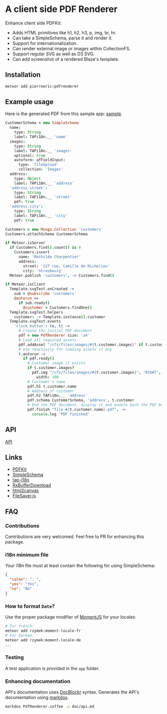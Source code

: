 # A client side PDF Renderer
Enhance client side PDFKit:
- Adds HTML primitives like h1, h2, h3, p, img, br, hr.
- Can take a SimpleSchema, parse it and render it.
- Support for internationalization.
- Can render external image or images within CollectionFS.
- Support regular SVG as well as D3 SVG.
- Can add screenshot of a rendered Blaze's template.

## Installation
```bash
meteor add pierreeric:pdfrenderer
```

## Example usage
Here is the generated PDF from this sample app: [sample](doc/file-mathilde-charpentier-pdf).

```coffee
CustomerSchema = new SimpleSchema
  name:
    type: String
    label: TAPi18n.__ 'name'
  images:
    type: String
    label: TAPi18n.__ 'images'
    optional: true
    autoform: afFieldInput:
      type: 'fileUpload'
      collection: 'Images'
  address:
    type: Object
    label: TAPi18n.__ 'address'
  'address.street':
    type: String
    label: TAPi18n.__ 'street'
    pdf: true
  'address.city':
    type: String
    label: TAPi18n.__ 'city'
    pdf: true

Customers = new Mongo.Collection 'customers'
Customers.attachSchema CustomerSchema

if Meteor.isServer
  if Customers.find().count() is 0
    Customers.insert
      name: 'Mathilde Charpentier'
      address:
        street: '227 rue, Camille de Richelieu'
        city: 'Strasbourg'
  Meteor.publish 'customers', -> Customers.find()

if Meteor.isClient
  Template.svgTest.onCreated ->
    sub = @subscribe 'customers'
    @autorun =>
      if sub.ready()
        @customer = Customers.findOne()
  Template.svgTest.helpers
    customer: -> Template.instance().customer
  Template.svgTest.events
    'click button': (e, t) ->
      # Create the initial PDF document
      pdf = new PdfRenderer size: 'a4'
      # Load all required assets
      pdf.addAsset "/cfs/files/images/#{t.customer.images}" if t.customer.images
      # Use reactivity for loading assets if any
      t.autorun ->
        if pdf.ready()
          # Customer image if exists
          if t.customer.images?
            pdf.img "/cfs/files/images/#{t.customer.images}", 'RIGHT',
              width: 100
          # Customer's name
          pdf.h1 t.customer.name
          # Address of customer
          pdf.h2 TAPi18n.__ 'address'
          pdf.schema CustomerSchema, 'address', t.customer
          # End the PDF document, display it and enable back the PDF button
          pdf.finish "file-#{t.customer.name}.pdf", ->
            console.log 'PDF finished'
```

## API
[API](doc/api.md)

## Links
* [PDFKit](http://pdfkit.org/)
* [SimpleSchema](https://github.com/aldeed/meteor-simple-schema)
* [tap-i18n](https://github.com/TAPevents/tap-i18n)
* [RxBufferDownload](https://github.com/PEM--/rxbufferdownload)
* [html2canvas](http://html2canvas.hertzen.com/)
* [FileSaver.js](https://github.com/eligrey/FileSaver.js/)

## FAQ
### Contributions
Contributions are very welcomed. Feel free to PR for enhancing this package.

### i18n minimum file
Your i18n file must at least contain the following for using SimpleSchema:
```json
{
  "colon": ": ",
  "yes": "Yes",
  "no": "No"
}
```

### How to format `Date`?
Use the proper package modifier of [MomentJS](http://momentjs.com/) for your
locales:
```bash
# For french:
meteor add rzymek:moment-locale-fr
# For German:
meteor add rzymek:moment-locale-de
...
```

### Testing
A test application is provided in the `app` folder.

### Enhancing documentation
API's documentation uses [DocBlockr](https://atom.io/packages/docblockr) syntax.
Generates the API's documentation using [markdox](https://github.com/cbou/markdox).

```bash
markdox PdfRenderer.coffee -o doc/api.md
```
